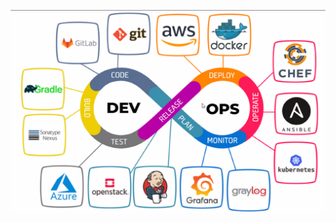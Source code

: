 ﻿<img src=https://github.com/Moshalakany/DEPI_DEVOPS/blob/main/Screenshot%202025-06-30%20205736.png></img>

